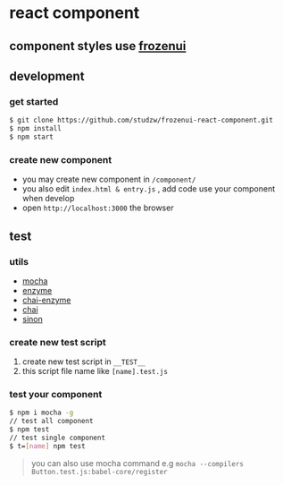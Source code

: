# react component

## component styles use [frozenui](http://frozenui.github.io/)

## development

### get started

```bash
$ git clone https://github.com/studzw/frozenui-react-component.git
$ npm install
$ npm start
```
### create new component

* you may create new component in `/component/`
* you also edit `index.html & entry.js` , add code use your component when develop
* open `http://localhost:3000` the browser

## test

### utils
* [mocha](http://mochajs.org/)
* [enzyme](https://github.com/airbnb/enzyme)
* [chai-enzyme](https://github.com/producthunt/chai-enzyme)
* [chai](http://chaijs.com/)
* [sinon](https://github.com/sinonjs/sinon)

### create new test script
1. create new test script in `__TEST__`
2. this script file name like `[name].test.js`

### test your component
```bash
$ npm i mocha -g
// test all component
$ npm test
// test single component
$ t=[name] npm test
```
> you can also use mocha command 
> e.g `mocha --compilers Button.test.js:babel-core/register`


